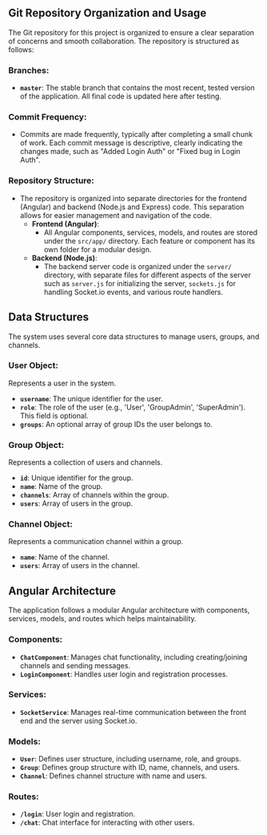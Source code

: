 ## Git Repository Organization and Usage

The Git repository for this project is organized to ensure a clear separation of concerns and smooth collaboration. The repository is structured as follows:

### Branches:
- **`master`**: The stable branch that contains the most recent, tested version of the application. All final code is updated here after testing.

### Commit Frequency:
- Commits are made frequently, typically after completing a small chunk of work. Each commit message is descriptive, clearly indicating the changes made, such as "Added Login Auth" or "Fixed bug in Login Auth".

### Repository Structure:
- The repository is organized into separate directories for the frontend (Angular) and backend (Node.js and Express) code. This separation allows for easier management and navigation of the code.
  - **Frontend (Angular)**:
    - All Angular components, services, models, and routes are stored under the `src/app/` directory. Each feature or component has its own folder for a modular design.
  - **Backend (Node.js)**:
    - The backend server code is organized under the `server/` directory, with separate files for different aspects of the server such as `server.js` for initializing the server, `sockets.js` for handling Socket.io events, and various route handlers.

## Data Structures

The system uses several core data structures to manage users, groups, and channels.

### User Object:
Represents a user in the system.

- **`username`**: The unique identifier for the user.
- **`role`**: The role of the user (e.g., 'User', 'GroupAdmin', 'SuperAdmin'). This field is optional.
- **`groups`**: An optional array of group IDs the user belongs to.

### Group Object:
Represents a collection of users and channels.

- **`id`**: Unique identifier for the group.
- **`name`**: Name of the group.
- **`channels`**: Array of channels within the group.
- **`users`**: Array of users in the group.

### Channel Object:
Represents a communication channel within a group.

- **`name`**: Name of the channel.
- **`users`**: Array of users in the channel.

## Angular Architecture

The application follows a modular Angular architecture with components, services, models, and routes which helps maintainability.

### Components:
- **`ChatComponent`**: Manages chat functionality, including creating/joining channels and sending messages.
- **`LoginComponent`**: Handles user login and registration processes.

### Services:
- **`SocketService`**: Manages real-time communication between the front end and the server using Socket.io.

### Models:
- **`User`**: Defines user structure, including username, role, and groups.
- **`Group`**: Defines group structure with ID, name, channels, and users.
- **`Channel`**: Defines channel structure with name and users.

### Routes:
- **`/login`**: User login and registration.
- **`/chat`**: Chat interface for interacting with other users.
